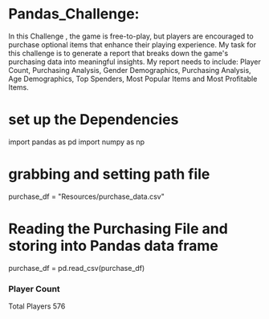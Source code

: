 # Pandas_Challenge: 
In this Challenge , the game is free-to-play, but players are encouraged to purchase optional items that enhance their playing experience. My task for this challenge is to generate a report that breaks down the game's purchasing data into meaningful insights. My report needs to include: Player Count, Purchasing Analysis, Gender Demographics, Purchasing Analysis, Age Demographics, Top Spenders, Most Popular Items and Most Profitable Items.

# set up the Dependencies 
import pandas as pd
import numpy as np

# grabbing and setting path file
purchase_df = "Resources/purchase_data.csv"

# Reading the Purchasing File and storing into Pandas data frame
purchase_df = pd.read_csv(purchase_df)

### Player Count
Total Players 	576

